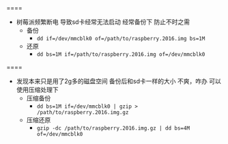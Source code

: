 
====
- 树莓派频繁断电 导致sd卡经常无法启动 经常备份下 防止不时之需
    - 备份
        - `dd if=/dev/mmcblk0 of=/path/to/raspberry.2016.img bs=1M`
    - 还原
        - `dd bs=1M if=/path/to/raspberry.2016.img of=/dev/mmcblk0`

====
- 发现本来只是用了2g多的磁盘空间 备份后和sd卡一样的大小 不爽，咋办 可以使用压缩处理下
    - 压缩备份
        - `dd bs=1M if=/dev/mmcblk0 | gzip > /path/to/raspberry.2016.img.gz`
    - 压缩还原
        - `gzip -dc /path/to/raspberry.2016.img.gz | dd bs=4M of=/dev/mmcblk0`